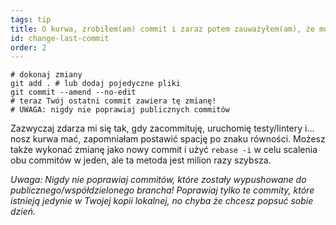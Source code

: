 ```yaml
---
tags: tip
title: O kurwa, zrobiłem(am) commit i zaraz potem zauważyłem(am), że muszę dodać jedną małą zmianę!
id: change-last-commit
order: 2
---
```


```git
# dokonaj zmiany
git add . # lub dodaj pojedyczne pliki
git commit --amend --no-edit
# teraz Twój ostatni commit zawiera tę zmianę!
# UWAGA: nigdy nie poprawiaj publicznych commitów
```

Zazwyczaj zdarza mi się tak, gdy zacommituję, uruchomię testy/lintery i... nosz kurwa mać, zapomniałam postawić spację po znaku równości. Możesz także wykonać zmianę jako nowy commit i użyć `rebase -i` w celu scalenia obu commitów w jeden, ale ta metoda jest milion razy szybsza.

*Uwaga: Nigdy nie poprawiaj commitów, które zostały wypushowane do publicznego/współdzielonego brancha! Poprawiaj tylko te commity, które istnieją jedynie w Twojej kopii lokalnej, no chyba że chcesz popsuć sobie dzień.*